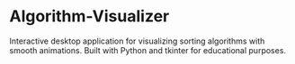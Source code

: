 # Algorithm-Visualizer
Interactive desktop application for visualizing sorting algorithms with smooth animations. Built with Python and tkinter for educational purposes.
